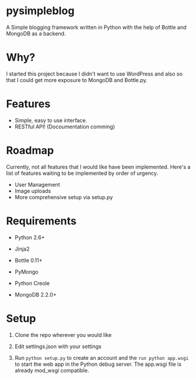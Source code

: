 pysimpleblog
============

A Simple blogging framework written in Python with the help of Bottle and MongoDB as a backend.

Why?
===

I started this project because I didn't want to use WordPress and also so that I could get more exposure to MongoDB and Bottle.py.

Features
========

* Simple, easy to use interface.
* RESTful API! (Docoumentation comming)


Roadmap
=======

Currently, not all features that I would like have been implemented. Here's a list of features waiting to be implemented by order of urgency.

* User Management
* Image uploads
* More comprehensive setup via setup.py

Requirements
============

* Python 2.6+
* Jinja2
* Bottle 0.11+
* PyMongo
* Python Creole

* MongoDB 2.2.0+

Setup
=====

1. Clone the repo wherever you would like

2. Edit settings.json with your settings

3. Run `python setup.py` to create an account and the `run python app.wsgi` to start the web app in the Python debug server. The app.wsgi file is already mod_wsgi compatible.
